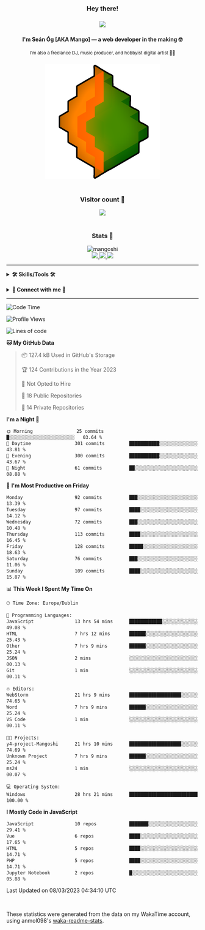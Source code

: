 
<div align="center"> 
	<h3>
		Hey there! 
	</h3>
	<h3 align="center">
		<img src="https://meritt-gifs.s3-us-west-1.amazonaws.com/nerd-life/mario-star.gif" width="32px">
	</h3>
	<h4 align="center">
		I'm Seán Óg [AKA Mango] — a web developer in the making 🤓
	</h4>
	<sup>I'm also a freelance DJ, music producer, and hobbyist digital artist 🎵🎨</sup>
</div>

<br>

<div align="center">
	<img src="img/hexmango.png">
</div>

<br>

<div align="center">
	<h3>Visitor count 👀</h3>
	<img src="https://profile-counter.glitch.me/mangoshi/count.svg">
</div>

<br>

<div align="center">
	<h3>Stats 📃</h3>
	<img src="https://github-readme-streak-stats.herokuapp.com/?user=mangoshi&theme=dark" alt="mangoshi"/>
	<br>
	<a href="https://github.com/anuraghazra/github-readme-stats">
		<img src="https://github-readme-stats.vercel.app/api?username=mangoshi&show_icons=true&theme=dark&border_radius=1rem">
		<img src="https://github-readme-stats.vercel.app/api/wakatime?username=Mangoshi&theme=dark&border_radius=1rem">
		<img width="500" src="https://github-readme-stats.vercel.app/api/top-langs/?username=mangoshi&theme=dark&border_radius=1rem&layout=compact&exclude_repo=FunkyShapeGenerator&langs_count=8"/>
	</a>
</div>

<hr>

<details>
	<summary>
		<b>🛠 Skills/Tools 🛠</b>
	</summary>
	<br>
	<h5>Languages / Frameworks</h5>
	<table style="user-select:none;">
		<tr>
			<td align="center">
			HTML<br>
			<img src="https://cdn1.iconfinder.com/data/icons/logotypes/32/badge-html-5-512.png" alt="html5" width="40" height="40"/>
			</td>
			<td align="center">
			CSS
			<br>
			<img src="https://cdn1.iconfinder.com/data/icons/logotypes/32/badge-css-3-512.png" alt="css3" width="40" height="40"/>
			</td>
			<td align="center">
			JavaScript
			<br>
			<img src="https://raw.githubusercontent.com/devicons/devicon/master/icons/javascript/javascript-original.svg" alt="javascript" width="40" height="40"/>
			<td align="center">
			P5.js
			<br>
			<img src="https://blindedcyclops.neocities.org/p5js-icons/p5-sq-reverse-filled.png" alt="javascript" width="40" height="40"/>
			</td>
			<td align="center">
			Java
			<br>
			<img src="https://cdn.icon-icons.com/icons2/1381/PNG/512/java_93883.png" alt="java" width="40" height="40"/>
			</td>
			<td align="center">
			PHP
			<br>
			<img src="https://upload.wikimedia.org/wikipedia/commons/thumb/3/31/Webysther_20160423_-_Elephpant.svg/350px-Webysther_20160423_-_Elephpant.svg.png" alt="php" width="50" height="40"/>
			</td>
			<td align="center">
			MySQL
			<br>
			<img src="https://cdn.icon-icons.com/icons2/1381/PNG/512/mysqlworkbench_93532.png" alt="mysql" width="40" height="40"/>
			</td>
			<td align="center">
			Bootstrap
			<br>
			<img src="https://upload.wikimedia.org/wikipedia/commons/thumb/b/b2/Bootstrap_logo.svg/1280px-Bootstrap_logo.svg.png" alt="bootstrap" width="40" height="40"/>
			</td>
		</tr>
	</table>
	<h5>Editors / IDEs</h5>
	<table>
		<tr>
			<td align="center">VSCodium<br>
			<img src="https://raw.githubusercontent.com/VSCodium/vscodium/master/src/resources/linux/code.png" width="40" height="40"/>
			</td>
			<td align="center">IntelliJ<br>
			<img src="https://upload.wikimedia.org/wikipedia/commons/thumb/9/9c/IntelliJ_IDEA_Icon.svg/512px-IntelliJ_IDEA_Icon.svg.png" width="40" height="40"/>
			</td>
			<td align="center">WebStorm<br>
			<img src="https://upload.wikimedia.org/wikipedia/commons/thumb/7/71/WebStorm_Icon.png/600px-WebStorm_Icon.png" width="40" height="40"/>
			</td>
			<td align="center">PhpStorm<br>
			<img src="https://upload.wikimedia.org/wikipedia/commons/thumb/c/c9/PhpStorm_Icon.svg/512px-PhpStorm_Icon.svg.png" width="40" height="40"/>
			</td>
		</tr>
	</table>
	<h5>Non-programming Tools</h5>
	<table>
		<tr>
			<td align="center">
			Photoshop
			<br>
			<img src="https://cdn4.iconfinder.com/data/icons/logos-and-brands/512/23_Photoshop_Adobe_logo_logos-512.png" alt="photoshop" width="40" height="40"/>
			</td>
			<td align="center">
			Illustrator
			<br>
			<img src="https://cdn4.iconfinder.com/data/icons/logos-and-brands/512/11_Illustrator_Adobe_Ai_logo_logos-512.png" alt="illustrator" width="40" height="40"/> </td>
			<td align="center">
			Premiere Pro
			<br>
			<img src="https://cdn4.iconfinder.com/data/icons/logos-and-brands/512/8_Premier_Pro_Adobe_logo_logos-512.png" alt="premiere" width="40" height="40"/>
			</td>
			<td align="center">
			Audition
			<br>
			<img src="https://cdn4.iconfinder.com/data/icons/logos-and-brands/512/18_Audition_Adobe_logo_logos-512.png" alt="audition" width="40" height="40"/> 
			</td>
			<td align="center">
			Ableton Live
			<br>
			<img src="https://icon-library.com/images/ableton-live-9-icon/ableton-live-9-icon-12.jpg" alt="ableton" width="40" height="40"/> 
			</td>
			<td align="center">
			Bitwig Studio
			<br>
			<img src="https://icons.iconarchive.com/icons/papirus-team/papirus-apps/512/bitwig-studio-icon.png" alt="bitwig" width="40" height="40"/> 
			</td>
		</tr>
	</table>
</details>

<br>

<details>
	<summary>
		<b>🔗 Connect with me 🔗</b>
	</summary>
	<br>
	<table>
		<tr>
			<td align="center">
			LinkedIn<br>
			<a href="https://www.linkedin.com/in/sean-og-durack-monks/" target="blank">
			<img src="https://cdn1.iconfinder.com/data/icons/logotypes/32/square-linkedin-512.png" alt="linkedin" width="40" height="40"/>
			</a>
			</td>
			<td align="center">
			Codepen
			<br>
			<a href="https://codepen.io/mangoshi" target="blank">
			<img src="https://cdn3.iconfinder.com/data/icons/social-rounded-2/72/Codepen-512.png" alt="codepen" width="40" height="40"/>
			</a>
			</td>
			<td align="center">
			DEV
			<br>
			<a href="https://dev.to/mangoshi" target="blank">
			<img src="https://d2fltix0v2e0sb.cloudfront.net/dev-rainbow.svg" alt="dev" width="40" height="40"/>
			</a>
			</td>
			<td align="center">
			SoundCloud
			<br>
			<a href="https://soundcloud.com/mangoshi/tracks" target="blank">
			<img src="https://i1.sndcdn.com/artworks-000042378521-3r4zet-t500x500.jpg" alt="dev" width="40" height="40"/>
			</a>
			</td>
		</tr>
	</table>
</details>

<hr>

<!--START_SECTION:waka-->
![Code Time](http://img.shields.io/badge/Code%20Time-904%20hrs%2054%20mins-blue)

![Profile Views](http://img.shields.io/badge/Profile%20Views-25-blue)

![Lines of code](https://img.shields.io/badge/From%20Hello%20World%20I%27ve%20Written-578.0%20thousand%20lines%20of%20code-blue)

**🐱 My GitHub Data** 

> 📦 127.4 kB Used in GitHub's Storage 
 > 
> 🏆 124 Contributions in the Year 2023
 > 
> 🚫 Not Opted to Hire
 > 
> 📜 18 Public Repositories 
 > 
> 🔑 14 Private Repositories 
 > 
**I'm a Night 🦉** 

```text
🌞 Morning                25 commits          █░░░░░░░░░░░░░░░░░░░░░░░░   03.64 % 
🌆 Daytime                301 commits         ███████████░░░░░░░░░░░░░░   43.81 % 
🌃 Evening                300 commits         ███████████░░░░░░░░░░░░░░   43.67 % 
🌙 Night                  61 commits          ██░░░░░░░░░░░░░░░░░░░░░░░   08.88 % 
```
📅 **I'm Most Productive on Friday** 

```text
Monday                   92 commits          ███░░░░░░░░░░░░░░░░░░░░░░   13.39 % 
Tuesday                  97 commits          ████░░░░░░░░░░░░░░░░░░░░░   14.12 % 
Wednesday                72 commits          ███░░░░░░░░░░░░░░░░░░░░░░   10.48 % 
Thursday                 113 commits         ████░░░░░░░░░░░░░░░░░░░░░   16.45 % 
Friday                   128 commits         █████░░░░░░░░░░░░░░░░░░░░   18.63 % 
Saturday                 76 commits          ███░░░░░░░░░░░░░░░░░░░░░░   11.06 % 
Sunday                   109 commits         ████░░░░░░░░░░░░░░░░░░░░░   15.87 % 
```


📊 **This Week I Spent My Time On** 

```text
🕑︎ Time Zone: Europe/Dublin

💬 Programming Languages: 
JavaScript               13 hrs 54 mins      ████████████░░░░░░░░░░░░░   49.08 % 
HTML                     7 hrs 12 mins       ██████░░░░░░░░░░░░░░░░░░░   25.43 % 
Other                    7 hrs 9 mins        ██████░░░░░░░░░░░░░░░░░░░   25.24 % 
JSON                     2 mins              ░░░░░░░░░░░░░░░░░░░░░░░░░   00.13 % 
Git                      1 min               ░░░░░░░░░░░░░░░░░░░░░░░░░   00.11 % 

🔥 Editors: 
WebStorm                 21 hrs 9 mins       ███████████████████░░░░░░   74.65 % 
Word                     7 hrs 9 mins        ██████░░░░░░░░░░░░░░░░░░░   25.24 % 
VS Code                  1 min               ░░░░░░░░░░░░░░░░░░░░░░░░░   00.11 % 

🐱‍💻 Projects: 
y4-project-Mangoshi      21 hrs 10 mins      ███████████████████░░░░░░   74.69 % 
Unknown Project          7 hrs 9 mins        ██████░░░░░░░░░░░░░░░░░░░   25.24 % 
ms24                     1 min               ░░░░░░░░░░░░░░░░░░░░░░░░░   00.07 % 

💻 Operating System: 
Windows                  28 hrs 21 mins      █████████████████████████   100.00 % 
```

**I Mostly Code in JavaScript** 

```text
JavaScript               10 repos            ███████░░░░░░░░░░░░░░░░░░   29.41 % 
Vue                      6 repos             ████░░░░░░░░░░░░░░░░░░░░░   17.65 % 
HTML                     5 repos             ████░░░░░░░░░░░░░░░░░░░░░   14.71 % 
PHP                      5 repos             ████░░░░░░░░░░░░░░░░░░░░░   14.71 % 
Jupyter Notebook         2 repos             █░░░░░░░░░░░░░░░░░░░░░░░░   05.88 % 
```




 Last Updated on 08/03/2023 04:34:10 UTC
<!--END_SECTION:waka-->

<br>

These statistics were generated from the data on my WakaTime account, using anmol098's [waka-readme-stats](https://github.com/anmol098/waka-readme-stats).

